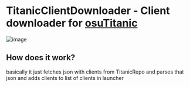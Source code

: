 # TitanicClientDownloader - Client downloader for <a href="https://github.com/osuTitanic/">osuTitanic</a>
![image](https://github.com/Zordon1337/TitanicClientDownloader/assets/65111609/9e43323e-5dc0-4bce-a64c-9a0bb4d861ce)

## How does it work?
basically it just fetches json with clients from TitanicRepo and parses that json and adds clients to list of clients in launcher

